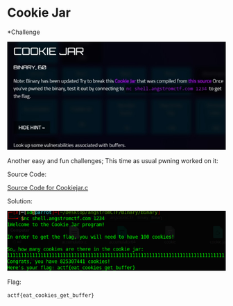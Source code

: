 # Cookie Jar
*Challenge

![](https://github.com/mali44/CTF-Write-ups/blob/master/2018-03-21-angstromctf/binary_cookie_jar/binary_cookie_jar.jpeg?raw=true)

Another easy and fun challenges;
This time as usual pwning worked on it:

Source Code:

[Source Code for Cookiejar.c](https://angstromctf.com/static/binary/cookie_jar/cookiePublic.c)
 

Solution:

![](https://github.com/mali44/CTF-Write-ups/blob/master/2018-03-21-angstromctf/binary_cookie_jar/cookiejar.png?raw=true)

Flag:
```
actf{eat_cookies_get_buffer}
```
